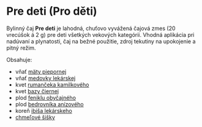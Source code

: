 Pre deti (Pro děti)
===================

Bylinný čaj **Pre deti** je lahodná, chuťovo vyvážená čajová zmes (20 vrecúšok á
2 g) pre deti všetkých vekových kategórii. Vhodná aplikácia pri nadúvaní a
plynatosti, čaj na bežné použitie, zdroj tekutiny na upokojenie a pitný režim.

Obsahuje:

* vňať [mäty piepornej](/sip/bylinky/mata-pieporna)
* vňať [medovky lekárskej](/sip/bylinky/medovka-lekarska)
* kvet [rumančeka kamilkového](/sip/bylinky/rumancek-kamilkovy)
* kvet [bazy čiernej](/sip/bylinky/baza-cierna)
* plod [feniklu obyčajného](/sip/bylinky/fenikel-obycajny)
* plod [bedrovníka anízového](/sip/bylinky/bedrovnik-anizovy)
* koreň [ibiša lekárskeho](/sip/bylinky/ibis-lekarsky)
* [chmeľové šišky](/sip/bylinky/chmel-obycajny)

